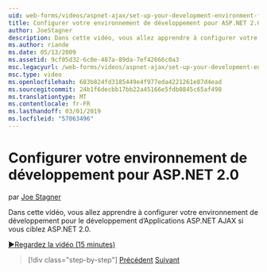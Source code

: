 ```yaml
---
uid: web-forms/videos/aspnet-ajax/set-up-your-development-environment-for-aspnet-20
title: Configurer votre environnement de développement pour ASP.NET 2.0 | Microsoft Docs
author: JoeStagner
description: Dans cette vidéo, vous allez apprendre à configurer votre environnement de développement pour le développement d’Applications ASP.NET AJAX si vous ciblez ASP.NET 2.0.
ms.author: riande
ms.date: 05/13/2009
ms.assetid: 9cf05d32-6c0e-487a-89da-7ef42666c0a3
msc.legacyurl: /web-forms/videos/aspnet-ajax/set-up-your-development-environment-for-aspnet-20
msc.type: video
ms.openlocfilehash: 683b824fd3185449e4f977eda4221261e87d4ead
ms.sourcegitcommit: 24b1f6decbb17bb22a45166e5fdb0845c65af498
ms.translationtype: MT
ms.contentlocale: fr-FR
ms.lasthandoff: 03/01/2019
ms.locfileid: "57063496"
---
```

<a name="set-up-your-development-environment-for-aspnet-20"></a>Configurer votre environnement de développement pour ASP.NET 2.0
====================
par [Joe Stagner](https://github.com/JoeStagner)

Dans cette vidéo, vous allez apprendre à configurer votre environnement de développement pour le développement d’Applications ASP.NET AJAX si vous ciblez ASP.NET 2.0.

[&#9654;Regardez la vidéo (15 minutes)](https://channel9.msdn.com/Blogs/ASP-NET-Site-Videos/set-up-your-development-environment-for-aspnet-20)

> [!div class="step-by-step"]
> [Précédent](set-up-your-development-environment-for-aspnet-35.md)
> [Suivant](how-do-i-customize-error-handling-for-the-aspnet-ajax-updatepanel.md)
